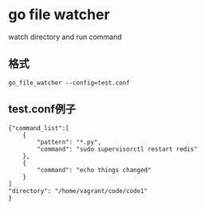 # go file watcher

watch directory and run command

## 格式

`go_file_watcher --config=test.conf`

## test.conf例子

```
{"command_list":[
    {
        "pattern": "*.py",
        "command": "sudo supervisorctl restart redis"
    },
    {
        "command": "echo things changed"
    }
]
"directory": "/home/vagrant/code/code1"
}
```

